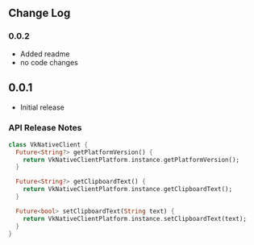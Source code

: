 ## Change Log

### 0.0.2

- Added readme
- no code changes

## 0.0.1

- Initial release

### API Release Notes

```dart
class VkNativeClient {
  Future<String?> getPlatformVersion() {
    return VkNativeClientPlatform.instance.getPlatformVersion();
  }

  Future<String?> getClipboardText() {
    return VkNativeClientPlatform.instance.getClipboardText();
  }

  Future<bool> setClipboardText(String text) {
    return VkNativeClientPlatform.instance.setClipboardText(text);
  }
}
```
